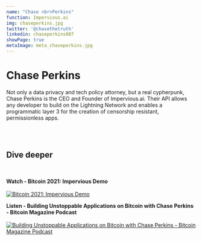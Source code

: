 ```yaml
---
name: "Chase <br>Perkins"
function: Impervious.ai
img: chaseperkins.jpg
twitter: '@chasethetruth'
linkedin: chaseperkins007
showPage: true
metaImage: meta_chaseperkins.jpg
---
```


# Chase Perkins

Not only a data privacy and tech policy attorney, but a real cypherpunk, Chase Perkins is the CEO and Founder of Impervious.ai. Their API allows any developer to build on the Lightning Network and enables a programmatic layer 3 for the creation of censorship resistant, permissionless apps.

<br><br>

## Dive deeper

<br>

<div class="grid grid-cols-1 md:grid-cols-2 gap-5">
<div class="px-3 py-3">

**Watch - Bitcoin 2021: Impervious Demo** <br><br>
[ ![Bitcoin 2021: Impervious Demo](/content/watch_perkins.png)](https://www.youtube.com/watch?v=heJjTQEljxE/)
</div>

<div class="px-3 py-3">

**Listen - Building Unstoppable Applications on Bitcoin with Chase Perkins - Bitcoin Magazine Podcast**  <br><br>
[![Building Unstoppable Applications on Bitcoin with Chase Perkins - Bitcoin Magazine Podcast](/content/listen_perkins.png)](https://bitcoinmagazine.com/business/unstoppable-applications-on-bitcoin/)
</div>
</div>

<br>


